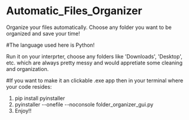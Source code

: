 # Automatic_Files_Organizer
Organize your files automatically. Choose any folder you want to be organized and save your time! 

#The language used here is Python!

Run it on your interprter, choose any folders like 'Downloads', 'Desktop', etc. which are always pretty messy and would appretiate some cleaning and organization.


#If you want to make it an clickable .exe app then in your terminal where your code resides:
  1. pip install pyinstaller
  2. pyinstaller --onefile --noconsole folder_organizer_gui.py
  3. Enjoy!!
